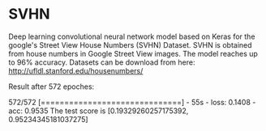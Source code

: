 # SVHN
Deep learning convolutional neural network model based on Keras for the google's Street View House Numbers (SVHN) Dataset. SVHN is obtained from house numbers in Google Street View images. The model reaches up to 96% accuracy.
Datasets can be download from here: http://ufldl.stanford.edu/housenumbers/

Result after 572 epoches:


572/572 [==============================] - 55s - loss: 0.1408 - acc: 0.9535
The test score is [0.19329260257175392, 0.95234345181037275]


